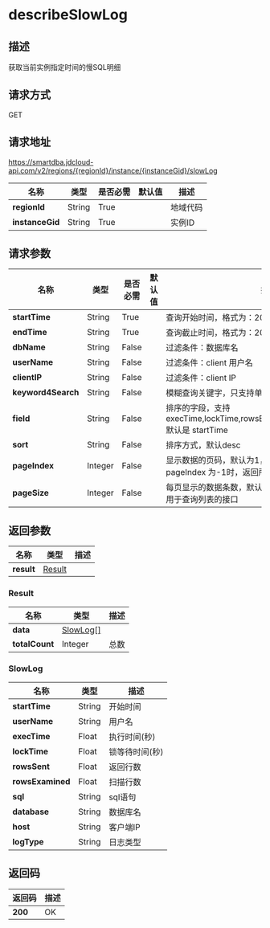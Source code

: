 # describeSlowLog


## 描述
获取当前实例指定时间的慢SQL明细

## 请求方式
GET

## 请求地址
https://smartdba.jdcloud-api.com/v2/regions/{regionId}/instance/{instanceGid}/slowLog

|名称|类型|是否必需|默认值|描述|
|---|---|---|---|---|
|**regionId**|String|True| |地域代码|
|**instanceGid**|String|True| |实例ID|

## 请求参数
|名称|类型|是否必需|默认值|描述|
|---|---|---|---|---|
|**startTime**|String|True| |查询开始时间，格式为：2006-01-02T15:04:05Z|
|**endTime**|String|True| |查询截止时间，格式为：2006-01-02T15:04:05Z|
|**dbName**|String|False| |过滤条件：数据库名|
|**userName**|String|False| |过滤条件：client 用户名|
|**clientIP**|String|False| |过滤条件：client IP|
|**keyword4Search**|String|False| |模糊查询关键字，只支持单个单词|
|**field**|String|False| |排序的字段，支持 execTime,lockTime,rowsExamined,rowsSent,startTime 默认是 startTime|
|**sort**|String|False| |排序方式，默认desc|
|**pageIndex**|Integer|False| |显示数据的页码，默认为1，取值范围：[-1,∞)。pageIndex 为-1时，返回所有数据页码；|
|**pageSize**|Integer|False| |每页显示的数据条数，默认为10，取值范围：[1,100]，用于查询列表的接口|


## 返回参数
|名称|类型|描述|
|---|---|---|
|**result**|[Result](#result)| |

### <div id="Result">Result</div>
|名称|类型|描述|
|---|---|---|
|**data**|[SlowLog[]](#slowlog)| |
|**totalCount**|Integer|总数|
### <div id="SlowLog">SlowLog</div>
|名称|类型|描述|
|---|---|---|
|**startTime**|String|开始时间|
|**userName**|String|用户名|
|**execTime**|Float|执行时间(秒)|
|**lockTime**|Float|锁等待时间(秒)|
|**rowsSent**|Float|返回行数|
|**rowsExamined**|Float|扫描行数|
|**sql**|String|sql语句|
|**database**|String|数据库名|
|**host**|String|客户端IP|
|**logType**|String|日志类型|

## 返回码
|返回码|描述|
|---|---|
|**200**|OK|
